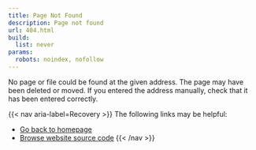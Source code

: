 ```yaml
---
title: Page Not Found
description: Page not found
url: 404.html
build:
  list: never
params:
  robots: noindex, nofollow
---
```


No page or file could be found at the given address. The page may have been
deleted or moved. If you entered the address manually, check that it has been
entered correctly.

{{< nav aria-label=Recovery >}}
The following links may be helpful:
* [Go back to homepage](/)
* [Browse website source code](https://github.com/krobbi/krobbi.github.io)
{{< /nav >}}
